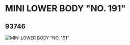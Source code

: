 # MINI LOWER BODY "NO. 191"
## 93746
![MINI LOWER BODY "NO. 191"](https://lc-www-live-s.legocdn.com/media/bricks/5/2/4667794.jpg)